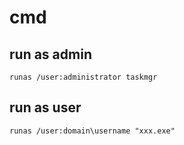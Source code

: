 # cmd

## run as admin
```
runas /user:administrator taskmgr
```

## run as user
```
runas /user:domain\username "xxx.exe"
```